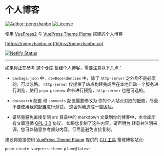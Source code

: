 # 个人博客

[![Author: pengzhanbo](https://img.shields.io/badge/Author-pengzhanbo-blue.svg?style=for-the-badge)](https://pengzhanbo.cn)
[![License](https://img.shields.io/github/license/pengzhanbo/pengzhanbo.cn?style=for-the-badge)](https://github.com/pengzhanbo/pengzhanbo.cn/blob/master/LICENSE)

使用 [VuePress2](https://vuejs.press/zh/) 与 [VuePress Theme Plume](https://theme-plume.vuejs.press/) 搭建的个人博客

[https://pengzhanbo.cn](https://pengzhanbo.cn)

[![Netlify Status](https://api.netlify.com/api/v1/badges/2d58513b-ff0d-45b2-ad45-21f7eb21eb27/deploy-status)](https://app.netlify.com/sites/pengzhanbo-blog/deploys)

---

如果你正在参考 这个仓库 搭建个人博客，需要注意以下几点：

- `package.json` 中，`devDependencies` 中，除了 `http-server` 之外均不是必须的，可以忽略。
  `http-server` 仅提供了站点构建完成后在本地启动一个服务进行浏览，使用 `pnpm preview` 命令进行预览，`http-server` 也是可选的。

- `docsearch` 配置 和 `comments` 配置需要修改为 你的个人站点对应的配置，尽量不要使用我的配置进行测试，
  这会对我造成一些困扰。

- 请尽量避免直接复制 src 目录中的 markdown 文章到你的博客中，本仓库所有文章遵循 [GPL-3.0](/LICENSE) 协议。
  如果您复制了这些内容，请声明为 转载并注明来源。您可以随意参考部分内容，但尽量避免直接复制。

建议你直接使用 [VuePress Theme Plume](https://theme-plume.vuejs.press/) 提供的 [CLI 工具](https://theme-plume.vuejs.press/guide/quick-start/) 搭建博客站点:

```sh
pnpm create vuepress-theme-plume@latest
```

